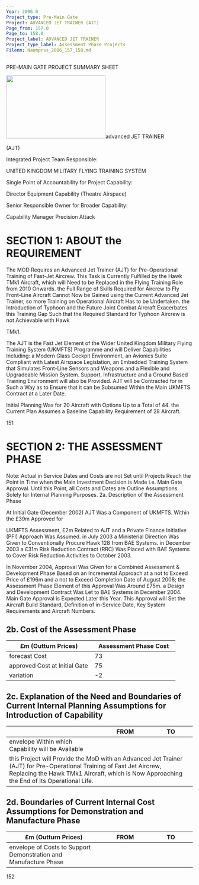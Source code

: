 ```yaml
---
Year: 2006.0
Project_type: Pre-Main Gate
Project: ADVANCED JET TRAINER (AJT)
Page_from: 157.0
Page_to: 158.0
Project_label: ADVANCED JET TRAINER
Project_type_label: Assessment Phase Projects
Filenm: Naomprss_2006_157_158.md
---
```

PRE-MAIN GATE PROJECT SUMMARY SHEET

<img Src="./Data-Raw/Gfm-Out/Images/Naomprss_2006_157_158./Media/Image1.png"
Style="Width:2.79667in;height:1.77in" />advanced JET TRAINER

(AJT)

Integrated Project Team Responsible:

UNITED KINGDOM MILITARY FLYING TRAINING SYSTEM

Single Point of Accountability for Project Capability:

Director Equipment Capability (Theatre Airspace)

Senior Responsible Owner for Broader Capability:

Capability Manager Precision Attack

# SECTION 1: ABOUT the REQUIREMENT

The MOD Requires an Advanced Jet Trainer (AJT) for Pre-Operational Training of Fast-Jet Aircrew. This Task is Currently Fulfilled by the Hawk TMk1 Aircraft, which will Need to be Replaced in the Flying Training Role from 2010 Onwards. the Full Range of Skills Required for Aircrew to Fly Front-Line Aircraft Cannot Now be Gained using the Current Advanced Jet Trainer, so more Training on Operational Aircraft Has to be Undertaken. the Introduction of Typhoon and the Future Joint Combat Aircraft Exacerbates this Training Gap Such that the Required Standard for Typhoon Aircrew is not Achievable with Hawk

TMk1.

The AJT is the Fast Jet Element of the Wider United Kingdom Military Flying Training System (UKMFTS) Programme and will Deliver Capabilities Including: a Modern Glass Cockpit Environment, an Avionics Suite Compliant with Latest Airspace Legislation, an Embedded Training System that Simulates Front-Line Sensors and Weapons and a Flexible and Upgradeable Mission System. Support, Infrastructure and a Ground Based Training Environment will also be Provided. AJT will be Contracted for in Such a Way as to Ensure that it can be Subsumed Within the Main UKMFTS Contract at a Later Date.

Initial Planning Was for 20 Aircraft with Options Up to a Total of 44. the Current Plan Assumes a Baseline Capability Requirement of 28 Aircraft.

151

# SECTION 2: THE ASSESSMENT PHASE

Note: Actual in Service Dates and Costs are not Set until Projects Reach the Point in Time when the Main Investment Decision is Made i.e. Main Gate Approval. Until this Point, all Costs and Dates are Outline Assumptions Solely for Internal Planning Purposes. 2a. Description of the Assessment Phase

At Initial Gate (December 2002) AJT Was a Component of UKMFTS. Within the £39m Approved for

UKMFTS Assessment, £2m Related to AJT and a Private Finance Initiative (PFI) Approach Was Assumed. in July 2003 a Ministerial Direction Was Given to Conventionally Procure Hawk 128 from BAE Systems. in December 2003 a £31m Risk Reduction Contract (RRC) Was Placed with BAE Systems to Cover Risk Reduction Activities to October 2003.

In November 2004, Approval Was Given for a Combined Assessment &
Development Phase Based on an Incremental Approach at a not to Exceed Price of £196m and a not to Exceed Completion Date of August 2008; the Assessment Phase Element of this Approval Was Around £75m. a Design and Development Contract Was Let to BAE Systems in December 2004. Main Gate Approval is Expected Later this Year. This Approval will Set the Aircraft Build Standard, Definition of in-Service Date, Key System Requirements and Aircraft Numbers.

## 2b. Cost of the Assessment Phase

<table>
<colgroup>
<col Style="Width: 50%" />
<col Style="Width: 49%" />
</Colgroup>
<thead>
<tr>
<th>
£m (Outturn Prices)
</Th>
<th>
Assessment Phase Cost
</Th>
</Tr>
</Thead>
<tbody>
<tr>
<td>forecast Cost</Td>
<td>
73
</Td>
</Tr>
<tr>
<td>approved Cost at Initial Gate</Td>
<td>
75
</Td>
</Tr>
<tr>
<td>variation</Td>
<td>
-2
</Td>
</Tr>
</Tbody>
</Table>

## 2c. Explanation of the Need and Boundaries of Current Internal Planning Assumptions for Introduction of Capability

<table>
<colgroup>
<col Style="Width: 50%" />
<col Style="Width: 25%" />
<col Style="Width: 23%" />
</Colgroup>
<thead>
<tr>
<th></Th>
<th>
FROM
</Th>
<th>
TO
</Th>
</Tr>
</Thead>
<tbody>
<tr>
<td>envelope Within which Capability will be Available</Td>
<td>

</Td>
<td>

</Td>
</Tr>
<tr>
<td Colspan="3">this Project will Provide the MoD with an Advanced Jet Trainer (AJT) for Pre-Operational Training of Fast Jet Aircrew, Replacing the Hawk TMk1 Aircraft, which is Now Approaching the End of Its Operational Life.</Td>
</Tr>
</Tbody>
</Table>

## 2d. Boundaries of Current Internal Cost Assumptions for Demonstration and Manufacture Phase

<table>
<colgroup>
<col Style="Width: 50%" />
<col Style="Width: 25%" />
<col Style="Width: 23%" />
</Colgroup>
<thead>
<tr>
<th>
£m (Outturn Prices)
</Th>
<th>
FROM
</Th>
<th>
TO
</Th>
</Tr>
</Thead>
<tbody>
<tr>
<td>envelope of Costs to Support Demonstration and Manufacture Phase</Td>
<td>

</Td>
<td>

</Td>
</Tr>
</Tbody>
</Table>

152

